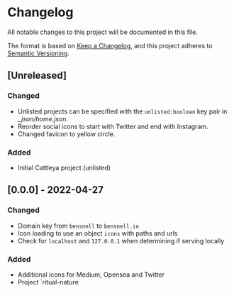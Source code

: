 # Changelog
All notable changes to this project will be documented in this file.

The format is based on [Keep a Changelog](https://keepachangelog.com/en/1.0.0/),
and this project adheres to [Semantic Versioning](https://semver.org/spec/v2.0.0.html).

## [Unreleased]

### Changed
- Unlisted projects can be specified with the `unlisted:boolean` key pair in *_json/home.json*.
- Reorder social icons to start with Twitter and end with Instagram.
- Changed favicon to yellow circle.

### Added
- Initial Cattleya project (unlisted)

## [0.0.0] - 2022-04-27

### Changed
- Domain key from `bensnell` to `bensnell.io`
- Icon loading to use an object `icons` with paths and urls
- Check for `localhost` and `127.0.0.1` when determining if serving locally

### Added
- Additional icons for Medium, Opensea and Twitter
- Project `ritual-nature